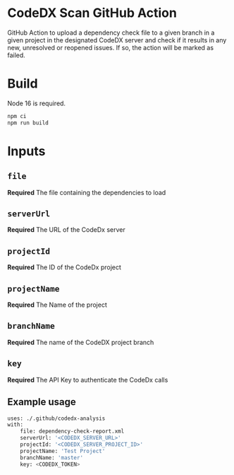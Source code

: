 # CodeDX Scan GitHub Action

GitHub Action to upload a dependency check file to a given branch in a given project in the designated CodeDX server and check if it results in any new, unresolved or reopened issues. If so, the action will be marked as failed.

# Build
Node 16 is required.

```bash
npm ci
npm run build
```

# Inputs

## `file`
**Required** The file containing the dependencies to load

## `serverUrl`
**Required** The URL of the CodeDx server

## `projectId`
**Required** The ID of the CodeDx project 

## `projectName`
**Required** The Name of the project

## `branchName`
**Required** The name of the CodeDX project branch

## `key`
**Required** The API Key to authenticate the CodeDx calls

## Example usage

```bash
uses: ./.github/codedx-analysis
with:
    file: dependency-check-report.xml
    serverUrl: '<CODEDX_SERVER_URL>'
    projectId: '<CODEDX_SERVER_PROJECT_ID>'
    projectName: 'Test Project'
    branchName: 'master'
    key: <CODEDX_TOKEN>
```
